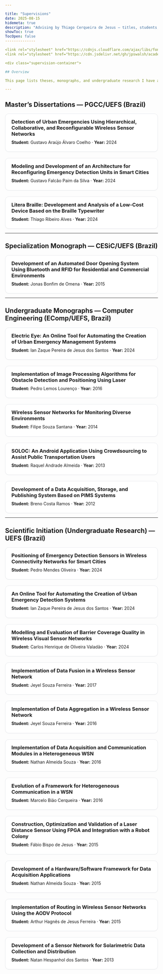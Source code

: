 ```yaml
---

title: "Supervisions"
date: 2025-08-15
hidemeta: true
description: "Advising by Thiago Cerqueira de Jesus — titles, students, years, and institutions."
showToc: true
TocOpen: false
--------------

<link rel="stylesheet" href="https://cdnjs.cloudflare.com/ajax/libs/font-awesome/6.4.0/css/all.min.css">
<link rel="stylesheet" href="https://cdn.jsdelivr.net/gh/jpswalsh/academicons@1/css/academicons.min.css">

<div class="supervision-container">

## Overview

This page lists theses, monographs, and undergraduate research I have advised. Each entry includes the work title, student name, and year. The graduation level and institution are shown in each section title.

---
```


## Master’s Dissertations — PGCC/UEFS (Brazil)

<div class="sup-grid">

<div class="sup-card">
<h3><i class="fas fa-user-graduate"></i> Detection of Urban Emergencies Using Hierarchical, Collaborative, and Reconfigurable Wireless Sensor Networks</h3>
<p><strong>Student:</strong> Gustavo Araújo Álvaro Coelho · <strong>Year:</strong> 2024</p>
</div>

<div class="sup-card">
<h3><i class="fas fa-user-graduate"></i> Modeling and Development of an Architecture for Reconfiguring Emergency Detection Units in Smart Cities</h3>
<p><strong>Student:</strong> Gustavo Falcão Paim da Silva · <strong>Year:</strong> 2024</p>
</div>

<div class="sup-card">
<h3><i class="fas fa-user-graduate"></i> Litera Braille: Development and Analysis of a Low-Cost Device Based on the Braille Typewriter</h3>
<p><strong>Student:</strong> Thiago Ribeiro Alves · <strong>Year:</strong> 2024</p>
</div>

</div>

---

## Specialization Monograph — CESiC/UEFS (Brazil)

<div class="sup-grid">

<div class="sup-card">
<h3><i class="fas fa-certificate"></i> Development of an Automated Door Opening System Using Bluetooth and RFID for Residential and Commercial Environments</h3>
<p><strong>Student:</strong> Jonas Bonfim de Omena · <strong>Year:</strong> 2015</p>
</div>

</div>

---

## Undergraduate Monographs — Computer Engineering (EComp/UEFS, Brazil)

<div class="sup-grid">

<div class="sup-card">
<h3><i class="fas fa-user"></i> Electric Eye: An Online Tool for Automating the Creation of Urban Emergency Management Systems</h3>
<p><strong>Student:</strong> Ian Zaque Pereira de Jesus dos Santos · <strong>Year:</strong> 2024</p>
</div>

<div class="sup-card">
<h3><i class="fas fa-user"></i> Implementation of Image Processing Algorithms for Obstacle Detection and Positioning Using Laser</h3>
<p><strong>Student:</strong> Pedro Lemos Lourenço · <strong>Year:</strong> 2016</p>
</div>

<div class="sup-card">
<h3><i class="fas fa-user"></i> Wireless Sensor Networks for Monitoring Diverse Environments</h3>
<p><strong>Student:</strong> Filipe Souza Santana · <strong>Year:</strong> 2014</p>
</div>

<div class="sup-card">
<h3><i class="fas fa-user"></i> SOLOC: An Android Application Using Crowdsourcing to Assist Public Transportation Users</h3>
<p><strong>Student:</strong> Raquel Andrade Almeida · <strong>Year:</strong> 2013</p>
</div>

<div class="sup-card">
<h3><i class="fas fa-user"></i> Development of a Data Acquisition, Storage, and Publishing System Based on PIMS Systems</h3>
<p><strong>Student:</strong> Breno Costa Ramos · <strong>Year:</strong> 2012</p>
</div>

</div>

---

## Scientific Initiation (Undergraduate Research) — UEFS (Brazil)

<div class="sup-grid">

<div class="sup-card">
<h3><i class="fas fa-flask"></i> Positioning of Emergency Detection Sensors in Wireless Connectivity Networks for Smart Cities</h3>
<p><strong>Student:</strong> Pedro Mendes Oliveira · <strong>Year:</strong> 2024</p>
</div>

<div class="sup-card">
<h3><i class="fas fa-flask"></i> An Online Tool for Automating the Creation of Urban Emergency Detection Systems</h3>
<p><strong>Student:</strong> Ian Zaque Pereira de Jesus dos Santos · <strong>Year:</strong> 2024</p>
</div>

<div class="sup-card">
<h3><i class="fas fa-flask"></i> Modelling and Evaluation of Barrier Coverage Quality in Wireless Visual Sensor Networks</h3>
<p><strong>Student:</strong> Carlos Henrique de Oliveira Valadão · <strong>Year:</strong> 2024</p>
</div>

<div class="sup-card">
<h3><i class="fas fa-flask"></i> Implementation of Data Fusion in a Wireless Sensor Network</h3>
<p><strong>Student:</strong> Jeyel Souza Ferreira · <strong>Year:</strong> 2017</p>
</div>

<div class="sup-card">
<h3><i class="fas fa-flask"></i> Implementation of Data Aggregation in a Wireless Sensor Network</h3>
<p><strong>Student:</strong> Jeyel Souza Ferreira · <strong>Year:</strong> 2016</p>
</div>

<div class="sup-card">
<h3><i class="fas fa-flask"></i> Implementation of Data Acquisition and Communication Modules in a Heterogeneous WSN</h3>
<p><strong>Student:</strong> Nathan Almeida Souza · <strong>Year:</strong> 2016</p>
</div>

<div class="sup-card">
<h3><i class="fas fa-flask"></i> Evolution of a Framework for Heterogeneous Communication in a WSN</h3>
<p><strong>Student:</strong> Marcelo Bião Cerqueira · <strong>Year:</strong> 2016</p>
</div>

<div class="sup-card">
<h3><i class="fas fa-flask"></i> Construction, Optimization and Validation of a Laser Distance Sensor Using FPGA and Integration with a Robot Colony</h3>
<p><strong>Student:</strong> Fábio Bispo de Jesus · <strong>Year:</strong> 2015</p>
</div>

<div class="sup-card">
<h3><i class="fas fa-flask"></i> Development of a Hardware/Software Framework for Data Acquisition Applications</h3>
<p><strong>Student:</strong> Nathan Almeida Souza · <strong>Year:</strong> 2015</p>
</div>

<div class="sup-card">
<h3><i class="fas fa-flask"></i> Implementation of Routing in Wireless Sensor Networks Using the AODV Protocol</h3>
<p><strong>Student:</strong> Arthur Hagnês de Jesus Ferreira · <strong>Year:</strong> 2015</p>
</div>

<div class="sup-card">
<h3><i class="fas fa-flask"></i> Development of a Sensor Network for Solarimetric Data Collection and Distribution</h3>
<p><strong>Student:</strong> Natan Hespanhol dos Santos · <strong>Year:</strong> 2013</p>
</div>

</div>

</div>

<style>
.sup-grid {
  display: grid;
  gap: 1.25rem;
  grid-template-columns: repeat(auto-fit, minmax(320px, 1fr));
}
.sup-card {
  border: 1px solid #e5e7eb; border-radius: 12px; padding: 1rem 1.25rem;
  background: #fff;
  box-shadow: 0 1px 2px rgba(0,0,0,0.04);
}
.sup-card h3 { margin: 0 0 .5rem 0; font-size: 1.02rem; }
.sup-card p { margin: .25rem 0; line-height: 1.45; }
</style>
